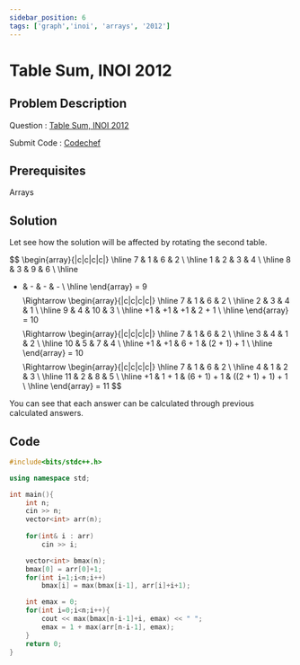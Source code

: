 ```yaml
---
sidebar_position: 6
tags: ['graph','inoi', 'arrays', '2012']
---
```


# Table Sum, INOI 2012

## Problem Description

Question : [Table Sum, INOI 2012](https://www.codechef.com/INOIPRAC/problems/INOI1202) 

Submit Code : [Codechef](https://www.codechef.com/INOIPRAC/submit/INOI1202)

## Prerequisites

Arrays

## Solution

Let see how the solution will be affected by rotating the second table.

$$
\begin{array}{|c|c|c|c|}
\hline
7 & 1 & 6 & 2 \\ 
\hline
1 & 2 & 3 & 4 \\ 
\hline
8 & 3 & 9 & 6 \\
\hline
- & - & - & - \\
\hline
\end{array}
= 9
$$
$$
\Rightarrow
\begin{array}{|c|c|c|c|}
\hline
7 & 1 & 6 & 2 \\ 
\hline
2 & 3 & 4 & 1 \\ 
\hline
9 & 4 & 10 & 3 \\
\hline
+1 & +1 & +1 & 2 + 1 \\
\hline
\end{array}
= 10
$$
$$
\Rightarrow
\begin{array}{|c|c|c|c|}
\hline
7 & 1 & 6 & 2 \\ 
\hline
3 & 4 & 1 & 2 \\ 
\hline
10 & 5 & 7 & 4 \\
\hline
+1 & +1 & 6 + 1 & (2 + 1) + 1 \\
\hline
\end{array}
= 10
$$
$$
\Rightarrow
\begin{array}{|c|c|c|c|}
\hline
7 & 1 & 6 & 2 \\ 
\hline
4 & 1 & 2 & 3 \\ 
\hline
11 & 2 & 8 & 5 \\
\hline
+1 & 1 + 1 & (6 + 1) + 1 & ((2 + 1) + 1) + 1 \\
\hline
\end{array}
= 11
$$

You can see that each answer can be calculated through previous calculated answers.

## Code

```cpp
#include<bits/stdc++.h>

using namespace std;

int main(){
	int n;
	cin >> n;
	vector<int> arr(n);
	
	for(int& i : arr)
		cin >> i;

	vector<int> bmax(n);
	bmax[0] = arr[0]+1;
	for(int i=1;i<n;i++)
		bmax[i] = max(bmax[i-1], arr[i]+i+1);

	int emax = 0;
	for(int i=0;i<n;i++){
		cout << max(bmax[n-i-1]+i, emax) << " ";
		emax = 1 + max(arr[n-i-1], emax);
	}
    return 0;
}
```